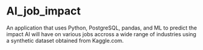 # AI_job_impact
An application that uses Python, PostgreSQL, pandas, and ML to predict the impact AI will have on various jobs accross a wide range of industries using a synthetic dataset obtained from Kaggle.com.
